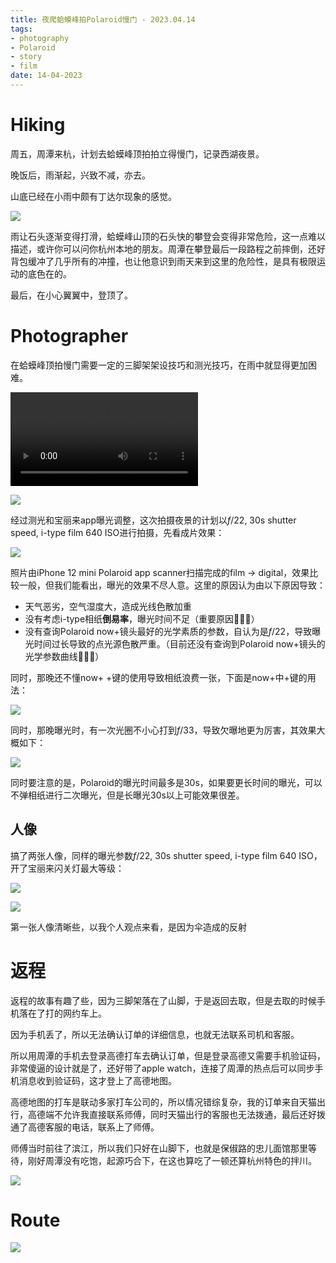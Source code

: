 ```yaml
---
title: 夜爬蛤蟆峰拍Polaroid慢门 - 2023.04.14
tags:
- photography
- Polaroid
- story
- film
date: 14-04-2023
---
```


# Hiking

周五，周潭来杭，计划去蛤蟆峰顶拍拍立得慢门，记录西湖夜景。

晚饭后，雨渐起，兴致不减，亦去。

山底已经在小雨中颇有丁达尔现象的感觉。

![](Photography/Story/attachments/9970714720C0835E6547C263418D551B.jpg)

雨让石头逐渐变得打滑，蛤蟆峰山顶的石头快的攀登会变得非常危险，这一点难以描述，或许你可以问你杭州本地的朋友。周潭在攀登最后一段路程之前摔倒，还好背包缓冲了几乎所有的冲撞，也让他意识到雨天来到这里的危险性，是具有极限运动的底色在的。

最后，在小心翼翼中，登顶了。

# Photographer

在蛤蟆峰顶拍慢门需要一定的三脚架架设技巧和测光技巧，在雨中就显得更加困难。

![](Photography/Story/attachments/QQ视频20230416012046.mp4)

![](Photography/Story/attachments/FCB8B96468D3B459532E010E865D0B99.jpg)


经过测光和宝丽来app曝光调整，这次拍摄夜景的计划以$f/22$, 30s shutter speed, i-type film 640 ISO进行拍摄，先看成片效果：

![](Photography/Story/attachments/IMG_5553.jpg)

照片由iPhone 12 mini Polaroid app scanner扫描完成的film -> digital，效果比较一般，但我们能看出，曝光的效果不尽人意。这里的原因认为由以下原因导致：
* 天气恶劣，空气湿度大，造成光线色散加重
* 没有考虑i-type相纸**倒易率**，曝光时间不足（重要原因🚧🚧🚧）
* 没有查询Polaroid now+镜头最好的光学素质的参数，自认为是$f/22$，导致曝光时间过长导致的点光源色散严重。（目前还没有查询到Polaroid now+镜头的光学参数曲线🚧🚧🚧）

同时，那晚还不懂now+ +键的使用导致相纸浪费一张，下面是now+中+键的用法：

![](Photography/Story/attachments/Pasted%20image%2020230416014050.png)

同时，那晚曝光时，有一次光圈不小心打到$f/33$，导致欠曝地更为厉害，其效果大概如下：

![](Photography/Story/attachments/IMG_5550.jpg)

同时要注意的是，Polaroid的曝光时间最多是30s，如果要更长时间的曝光，可以不弹相纸进行二次曝光，但是长曝光30s以上可能效果很差。

## 人像

搞了两张人像，同样的曝光参数$f/22$, 30s shutter speed, i-type film 640 ISO，开了宝丽来闪关灯最大等级：

![](Photography/Story/attachments/IMG_5492.jpg)


![](Photography/Story/attachments/IMG_5493.jpg)

第一张人像清晰些，以我个人观点来看，是因为伞造成的反射

# 返程

返程的故事有趣了些，因为三脚架落在了山脚，于是返回去取，但是去取的时候手机落在了打的网约车上。

因为手机丢了，所以无法确认订单的详细信息，也就无法联系司机和客服。

所以用周潭的手机去登录高德打车去确认订单，但是登录高德又需要手机验证码，非常傻逼的设计就是了，还好带了apple watch，连接了周潭的热点后可以同步手机消息收到验证码，这才登上了高德地图。

高德地图的打车是联动多家打车公司的，所以情况错综复杂，我的订单来自天猫出行，高德端不允许我直接联系师傅，同时天猫出行的客服也无法拨通，最后还好拨通了高德客服的电话，联系上了师傅。

师傅当时前往了滨江，所以我们只好在山脚下，也就是保俶路的忠儿面馆那里等待，刚好周潭没有吃饱，起源巧合下，在这也算吃了一顿还算杭州特色的拌川。

![](Photography/Story/attachments/A9A6699D1859851AB1D66131BD1382DC.jpg)


# Route

![](Photography/Story/attachments/QQ图片20230417203443.jpg)